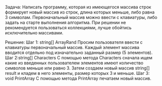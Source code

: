 Задача: Написать программу, которая из имеющегося массива строк формирует новый массив 
из строк, длина которых меньше, либо равна 3 символам. Первоначальный массив можно ввести с клавиатуры, 
либо задать на старте выполнения алгоритма. 
При решении не рекомендуется пользоваться коллекциями, лучше обойтись исключительно массивами.

Решение:
Шаг 1: string[] ArrayRand
Просим пользователя ввести с клавиатуры первоначальный массив. Каждый элемент массива вводится отдельно под 
изначательно заданный размер (5 элементов).
Шаг 2:string[] Characters
С помощью метода Characters сначала ищем какие из введенных пользователем элементов имеют количество символов
меньше или равно 3. Затем создаем новый массив string[] result и кладем в него элементы, размер которых 3 и меньше. 
Шаг 3: void PrintArray
С помощью метода PrintArray печатаем новый массив.